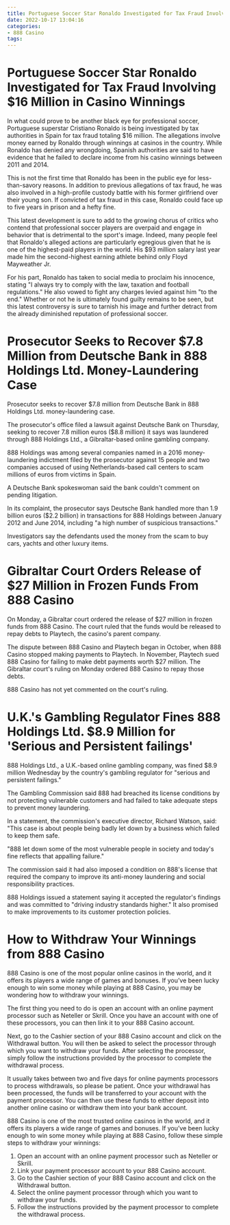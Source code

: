 ```yaml
---
title: Portuguese Soccer Star Ronaldo Investigated for Tax Fraud Involving $16 Million in Casino Winnings
date: 2022-10-17 13:04:16
categories:
- 888 Casino
tags:
---
```



#  Portuguese Soccer Star Ronaldo Investigated for Tax Fraud Involving $16 Million in Casino Winnings

In what could prove to be another black eye for professional soccer, Portuguese superstar Cristiano Ronaldo is being investigated by tax authorities in Spain for tax fraud totaling $16 million. The allegations involve money earned by Ronaldo through winnings at casinos in the country. While Ronaldo has denied any wrongdoing, Spanish authorities are said to have evidence that he failed to declare income from his casino winnings between 2011 and 2014.

This is not the first time that Ronaldo has been in the public eye for less-than-savory reasons. In addition to previous allegations of tax fraud, he was also involved in a high-profile custody battle with his former girlfriend over their young son. If convicted of tax fraud in this case, Ronaldo could face up to five years in prison and a hefty fine.

This latest development is sure to add to the growing chorus of critics who contend that professional soccer players are overpaid and engage in behavior that is detrimental to the sport's image. Indeed, many people feel that Ronaldo's alleged actions are particularly egregious given that he is one of the highest-paid players in the world. His $93 million salary last year made him the second-highest earning athlete behind only Floyd Mayweather Jr.

For his part, Ronaldo has taken to social media to proclaim his innocence, stating "I always try to comply with the law, taxation and football regulations." He also vowed to fight any charges levied against him "to the end." Whether or not he is ultimately found guilty remains to be seen, but this latest controversy is sure to tarnish his image and further detract from the already diminished reputation of professional soccer.

#  Prosecutor Seeks to Recover $7.8 Million from Deutsche Bank in 888 Holdings Ltd. Money-Laundering Case

Prosecutor seeks to recover $7.8 million from Deutsche Bank in 888 Holdings Ltd. money-laundering case.

The prosecutor's office filed a lawsuit against Deutsche Bank on Thursday, seeking to recover 7.8 million euros ($8.8 million) it says was laundered through 888 Holdings Ltd., a Gibraltar-based online gambling company.

888 Holdings was among several companies named in a 2016 money-laundering indictment filed by the prosecutor against 15 people and two companies accused of using Netherlands-based call centers to scam millions of euros from victims in Spain.

A Deutsche Bank spokeswoman said the bank couldn't comment on pending litigation.

In its complaint, the prosecutor says Deutsche Bank handled more than 1.9 billion euros ($2.2 billion) in transactions for 888 Holdings between January 2012 and June 2014, including "a high number of suspicious transactions."

Investigators say the defendants used the money from the scam to buy cars, yachts and other luxury items.

#  Gibraltar Court Orders Release of $27 Million in Frozen Funds From 888 Casino

On Monday, a Gibraltar court ordered the release of $27 million in frozen funds from 888 Casino. The court ruled that the funds would be released to repay debts to Playtech, the casino's parent company.

The dispute between 888 Casino and Playtech began in October, when 888 Casino stopped making payments to Playtech. In November, Playtech sued 888 Casino for failing to make debt payments worth $27 million. The Gibraltar court's ruling on Monday ordered 888 Casino to repay those debts.

888 Casino has not yet commented on the court's ruling.

#  U.K.'s Gambling Regulator Fines 888 Holdings Ltd. $8.9 Million for 'Serious and Persistent failings'

888 Holdings Ltd., a U.K.-based online gambling company, was fined $8.9 million Wednesday by the country's gambling regulator for "serious and persistent failings."

The Gambling Commission said 888 had breached its license conditions by not protecting vulnerable customers and had failed to take adequate steps to prevent money laundering.

In a statement, the commission's executive director, Richard Watson, said: "This case is about people being badly let down by a business which failed to keep them safe.

"888 let down some of the most vulnerable people in society and today's fine reflects that appalling failure."

The commission said it had also imposed a condition on 888's license that required the company to improve its anti-money laundering and social responsibility practices.

888 Holdings issued a statement saying it accepted the regulator's findings and was committed to "driving industry standards higher." It also promised to make improvements to its customer protection policies.

#  How to Withdraw Your Winnings from 888 Casino

888 Casino is one of the most popular online casinos in the world, and it offers its players a wide range of games and bonuses. If you’ve been lucky enough to win some money while playing at 888 Casino, you may be wondering how to withdraw your winnings.

The first thing you need to do is open an account with an online payment processor such as Neteller or Skrill. Once you have an account with one of these processors, you can then link it to your 888 Casino account.

Next, go to the Cashier section of your 888 Casino account and click on the Withdrawal button. You will then be asked to select the processor through which you want to withdraw your funds. After selecting the processor, simply follow the instructions provided by the processor to complete the withdrawal process.

It usually takes between two and five days for online payments processors to process withdrawals, so please be patient. Once your withdrawal has been processed, the funds will be transferred to your account with the payment processor. You can then use these funds to either deposit into another online casino or withdraw them into your bank account.

888 Casino is one of the most trusted online casinos in the world, and it offers its players a wide range of games and bonuses. If you’ve been lucky enough to win some money while playing at 888 Casino, follow these simple steps to withdraw your winnings:

1) Open an account with an online payment processor such as Neteller or Skrill.
2) Link your payment processor account to your 888 Casino account.
3) Go to the Cashier section of your 888 Casino account and click on the Withdrawal button.
4) Select the online payment processor through which you want to withdraw your funds.
5) Follow the instructions provided by the payment processor to complete the withdrawal process.